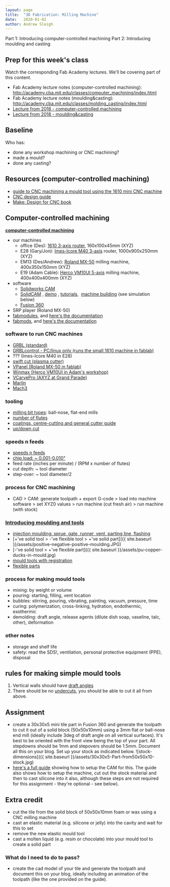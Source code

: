 ```yaml
---
layout: page
title:  "3D Fabrication: Milling Machine"
date:   2020-01-02
author: Andrew Sleigh
---
```


Part 1: Introducing computer-controlled machining
Part 2: Introducing moulding and casting

<!--more-->


## Prep for this week's class

Watch the corresponding Fab Academy lectures. We'll be covering part of this content. 

* Fab Academy lecture notes (computer-controlled machining): <http://academy.cba.mit.edu/classes/computer_machining/index.html>  
* Fab Academy lecture notes (moulding&casting): <http://academy.cba.mit.edu/classes/molding_casting/index.html>  
* [Lecture from 2018 - computer-controlled machining](http://fab.academany.org/2018/lectures/fab-20180307.html)
* [Lecture from 2018 - moulding&casting](http://fab.academany.org/2018/lectures/fab-20180321.html)

## Baseline 

Who has:

* done any workshop machining or CNC machining?
* made a mould?
* done any casting?

## Resources (computer-controlled machining)
- [guide to CNC machining a mould tool using the 1610 mini CNC machine](https://fablabbrighton.github.io/digital-fabrication-module/guides/guide-milling-mould-tool.html)
- [CNC design guide](https://www.3dhubs.com/knowledge-base/how-design-parts-cnc-machining) 
- [Make: Design for CNC book](https://www.amazon.co.uk/Make-Practical-Techniques-CNC-routed-Furniture/dp/1457187426)

## Computer-controlled machining
[**computer-controlled machining**](http://academy.cba.mit.edu/classes/computer_machining/index.html "computer controlled machining")

*   our machines
    *   office (Des): [1610 3-axis router](https://www.ebay.co.uk/itm/CNC-Wood-Router-1610-Mini-Milling-Carving-Engraving-Machine-GRBL-Control-3-Axis/162556175066?epid=10003409492&hash=item25d91a62da:g:TDwAAOSwHUhZ~~zy), 160x100x45mm (XYZ)
    *   E28 (Gary/Jon): [Imes-Icore M40 3-axis](https://www.imes-icore.de/eng/flatcom-cnc-milling-machine-series.html) router, 1000x900x250mm (XYZ)
    *   EM13 (Des/Andrew): [Roland MX-50](https://www.rolanddga.com/products/3d/mdx-50-benchtop-cnc-mill) milling machine, 400x350x150mm (XYZ)
    *   E19 (Adam Cable): [Herco VM10UI 5-axis](http://www.hurco.com/en-gb/machine-tools/machining-centres/5-axis-vertical/pages/trunnion-table.aspx) milling machine, 400x400x400mm (XYZ)
*   software
    *   [Solidworks CAM](https://www.youtube.com/watch?v=pPxH-JGTCK4)
    *   [SolidCAM](https://www.solidcam.com/professor/solidcam-modules-overview/) , [demo](https://youtu.be/di-VxpxAUGQ) , [tutorials](https://www.solidcam.com/professor/solidcam-jumpstart/),  [machine building](https://youtu.be/R3pW8RenKZk) (see simulation below)
    *   [Fusion 360](https://www.autodesk.com/products/fusion-360/blog/getting-started-introduction-to-cam-and-toolpaths/)
*   SRP player (Roland MX-50)
*   [fabmodules](http://fabmodules.org), and [here's the documentation](https://github.com/FabModules/fabmodules-html5)
*   [fabmods](http://mods.cba.mit.edu/), and [here's the documentation](https://gitlab.cba.mit.edu/pub/mods)

### software to run CNC machines
- [GRBL (standard)](https://github.com/gnea/grbl)
- [GRBLcontrol - PC/linux only (runs the small 1610 machine in fablab)](https://github.com/trasz/grblControl)
- ??? (Imes-Icore M40 in E28)
- [swift cut (plasma cutter)](https://swift-cut.com/)
- [VPanel (Roland MX-50 in fablab)](http://support.rolanddga.com/Docs/Documents/departments/Technical%20Services/Downloads/MDX-50_INS_EN_R2.pdf)
- [Winmax (Herco VM10UI in Adam's workshop)](http://www.hurco.com/en-us/cnc-machine-tools/our-control/pages/winmax.aspx)
- [VCarvePro (AXYZ at Grand Parade)](https://www.vectric.com/products/vcarve-pro)
- [Marlin](http://marlinfw.org/)
- [Mach3](https://www.machsupport.com/software/mach3/)

### tooling

- [milling bit types](http://mindworks.shoutwiki.com/wiki/Cutter_Types_(Mill)): ball-nose, flat-end mills
- [number of flutes](http://www.cs.cmu.edu/~rapidproto/students.03/zdb/project2/CNCflutes.htm)
- [coatings, centre-cutting and general cutter guide](https://www.cnccookbook.com/cnc-end-mill-guide/)
- [up/down cut](https://www.guhdo.com/blog/up-vs-down-shear-router-bits/)

### speeds n feeds

- [speeds n feeds](https://en.wikipedia.org/wiki/Speeds_and_feeds)
- [chip load: ~ 0.001-0.010"](https://www.cutter-shop.com/information/chip-load-chart.html)
- feed rate (inches per minute) / (RPM x number of flutes) 
- cut depth: ~ tool diameter
- step-over: ~ tool diameter/2

### process for CNC machining
- CAD > CAM: generate toolpath + export G-code > load into machine software > set XYZ0 values > run machine (cut fresh air) > run machine (with stock)

### [Introducing moulding and tools](https://en.wikipedia.org/wiki/Injection_moulding)
- [injection moulding: sprue, gate, runner, vent, parting line, flashing](http://custom-injection-molding.net/wp-content/uploads/2014/03/D1-03.gif)
- [+'ve solid tool > -'ve flexible tool > +'ve solid part]({{ site.baseurl }}/assets/positive-negative-positive-moulding.JPG)
- [-'ve solid tool > +'ve flexible part]({{ site.baseurl }}/assets/pu-copper-ducks-in-mould.jpg)
- [mould tools with registration](http://academy.cba.mit.edu/classes/molding_casting/tippy.png)
- [flexible parts](http://fab.cba.mit.edu/classes/863.13/people/crreed/weekly/week6.html)

### process for making mould tools
- mixing: by weight or volume
- pouring: starting, filling, vent location
- bubbles: stirring, pouring, vibrating, painting, vacuum, pressure, time
- curing: polymerization, cross-linking, hydration, endothermic, exothermic
- demolding: draft angle, release agents (dilute dish soap, vaseline, talc, other), deformation

### other notes
- storage and shelf life
- safety: read the SDS!, ventilation, personal protective equipment (PPE), disposal

## rules for making simple mould tools
1. Vertical walls should have [draft angles](https://www.dynacast.com/stuff/contentmgr/files/0/97f5240f1f1a61eac4d6f431cbd0b2d4/files/diecasting_design_tips_01.jpg)
2. There should be no [undercuts](http://www.acomold.com/image/molding-undercuts.jpg), you should be able to cut it all from above.

## Assignment
- create a 30x30x5 mini tile part in Fusion 360 and generate the toolpath to cut it out of a solid block (50x50x10mm) using a 3mm flat or ball-nose end mill (ideally include 3deg of draft angle on all vertical surfaces). It's best to be oriented with the front view being the top of your part. All stepdowns should be 1mm and stepovers should be 1.5mm. Document all this on your blog. Set up your stock as indicated below.
![stock-dimensions]({{ site.baseurl }}/assets/30x30x5-Part-from50x50x10-stock.jpg)
- [here's a full guide](https://fablabbrighton.github.io/digital-fabrication-module/guides/guide-milling-mould-tool.html) showing how to setup the CAM for this. The guide also shows how to setup the machine, cut out the stock material and then to cast silicone into it also, although these steps are not required for this assignment - they're optional - see below). 

## Extra credit
- cut the tile from the solid block of 50x50x10mm foam or wax using a CNC milling machine
- cast an elastic material (e.g. silicone or jelly) into the cavity and wait for this to set
- remove the new elastic mould tool
- cast a molten liquid (e.g. resin or chocolate) into your mould tool to create a solid part

### What do I need to do to pass?
- create the cad model of your tile and generate the toolpath and document this on your blog, ideally including an animation of the toolpath (like the one provided on the guide). 

